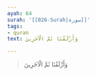 ```yaml
---
ayah: 64
surah: '[[026-Surah|سورة]]'
tags:
- quran
text: وَأَزْلَفْنَا ثَمَّ الْآخَرِينَ

---
```

> وَأَزْلَفْنَا ثَمَّ الْآخَرِينَ
